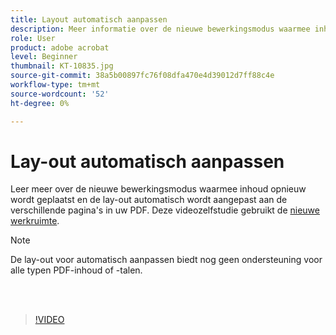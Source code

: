 ```yaml
---
title: Layout automatisch aanpassen
description: Meer informatie over de nieuwe bewerkingsmodus waarmee inhoud automatisch wordt aangepast
role: User
product: adobe acrobat
level: Beginner
thumbnail: KT-10835.jpg
source-git-commit: 38a5b00897fc76f08dfa470e4d39012d7ff88c4e
workflow-type: tm+mt
source-wordcount: '52'
ht-degree: 0%

---
```


# Lay-out automatisch aanpassen

Leer meer over de nieuwe bewerkingsmodus waarmee inhoud opnieuw wordt geplaatst en de lay-out automatisch wordt aangepast aan de verschillende pagina&#39;s in uw PDF. Deze videozelfstudie gebruikt de [nieuwe werkruimte](new-workspace.md).

>[!NOTE]
>
>De lay-out voor automatisch aanpassen biedt nog geen ondersteuning voor alle typen PDF-inhoud of -talen.

<br> 

>[!VIDEO](https://video.tv.adobe.com/v/346975?hidetitle=true)
